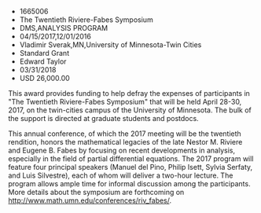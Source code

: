 
* 1665006
* The Twentieth Riviere-Fabes Symposium
* DMS,ANALYSIS PROGRAM
* 04/15/2017,12/01/2016
* Vladimir Sverak,MN,University of Minnesota-Twin Cities
* Standard Grant
* Edward Taylor
* 03/31/2018
* USD 26,000.00

This award provides funding to help defray the expenses of participants in "The
Twentieth Riviere-Fabes Symposium" that will be held April 28-30, 2017, on the
twin-cities campus of the University of Minnesota. The bulk of the support is
directed at graduate students and postdocs.

This annual conference, of which the 2017 meeting will be the twentieth
rendition, honors the mathematical legacies of the late Nestor M. Riviere and
Eugene B. Fabes by focusing on recent developments in analysis, especially in
the field of partial differential equations. The 2017 program will feature four
principal speakers (Manuel del Pino, Philip Isett, Sylvia Serfaty, and Luis
Silvestre), each of whom will deliver a two-hour lecture. The program allows
ample time for informal discussion among the participants. More details about
the symposium are forthcoming on http://www.math.umn.edu/conferences/riv_fabes/.
